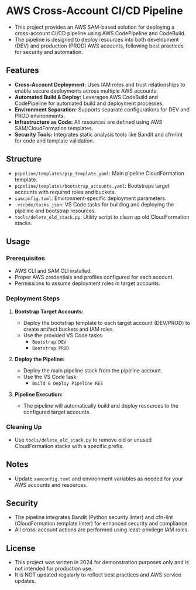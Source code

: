 # AWS Cross-Account CI/CD Pipeline
- This project provides an AWS SAM-based solution for deploying a cross-account CI/CD pipeline using AWS CodePipeline and CodeBuild. 
- The pipeline is designed to deploy resources into both development (DEV) and production (PROD) AWS accounts, following best practices for security and automation.

## Features

- **Cross-Account Deployment:** Uses IAM roles and trust relationships to enable secure deployments across multiple AWS accounts.
- **Automated Build & Deploy:** Leverages AWS CodeBuild and CodePipeline for automated build and deployment processes.
- **Environment Separation:** Supports separate configurations for DEV and PROD environments.
- **Infrastructure as Code:** All resources are defined using AWS SAM/CloudFormation templates.
- **Security Tools:** Integrates static analysis tools like Bandit and cfn-lint for code and template validation.

## Structure

- `pipeline/templates/pip_template.yaml`: Main pipeline CloudFormation template.
- `pipeline/templates/bootstrap_accounts.yaml`: Bootstraps target accounts with required roles and buckets.
- `samconfig.toml`: Environment-specific deployment parameters.
- `.vscode/tasks.json`: VS Code tasks for building and deploying the pipeline and bootstrap resources.
- `tools/delete_old_stack.py`: Utility script to clean up old CloudFormation stacks.

## Usage

### Prerequisites

- AWS CLI and SAM CLI installed.
- Proper AWS credentials and profiles configured for each account.
- Permissions to assume deployment roles in target accounts.

### Deployment Steps

1. **Bootstrap Target Accounts:**
   - Deploy the bootstrap template to each target account (DEV/PROD) to create artifact buckets and IAM roles.
   - Use the provided VS Code tasks:  
     - `Bootstrap DEV`
     - `Bootstrap PROD`

2. **Deploy the Pipeline:**
   - Deploy the main pipeline stack from the pipeline account.
   - Use the VS Code task:  
     - `Build & Deploy Pipeline RES`

3. **Pipeline Execution:**
   - The pipeline will automatically build and deploy resources to the configured target accounts.

### Cleaning Up
- Use `tools/delete_old_stack.py` to remove old or unused CloudFormation stacks with a specific prefix.

## Notes
- Update `samconfig.toml` and environment variables as needed for your AWS accounts and resources.

## Security
- The pipeline integrates Bandit (Python security linter) and cfn-lint (CloudFormation template linter) for enhanced security and compliance.
- All cross-account actions are performed using least-privilege IAM roles.

## License
- This project was written in 2024 for demonstration purposes only and is not intended for production use. 
- It is NOT updated regularly to reflect best practices and AWS service updates. 



